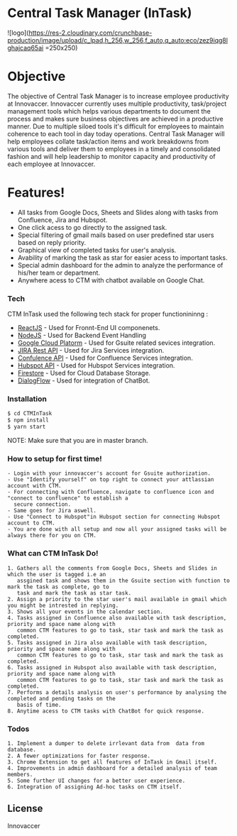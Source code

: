 # Central Task Manager (InTask)
![logo](https://res-2.cloudinary.com/crunchbase-production/image/upload/c_lpad,h_256,w_256,f_auto,q_auto:eco/zez9iqg8lghajcaq65ai =250x250)

# Objective
The objective of Central Task Manager is to increase employee productivity at Innovaccer. Innovaccer currently uses multiple productivity, task/project management tools which helps various departments to document the process and makes sure business objectives are achieved in a productive manner. Due to multiple siloed tools it's difficult for employees to maintain coherence to each tool in day today operations. Central Task Manager will help employees collate task/action items and work breakdowns from various tools and deliver them to employees in a timely and consolidated fashion and will help leadership to monitor capacity and productivity of each employee at Innovaccer.

# Features!

  - All tasks from Google Docs, Sheets and Slides along with tasks from Confluence, Jira and Hubspot.
  - One click acess to go directly to the assigned task.
  - Special filtering of gmail mails based on user predefined star users based on reply priority.
  - Graphical view of completed tasks for user's analysis.
  - Avability of marking the task as star for easier acess to important tasks.
  - Special admin dashboard for the admin to analyze the performance of his/her team or department.
  - Anywhere acess to CTM with chatbot available on Google Chat.

### Tech

CTM InTask used the following tech stack for proper functionininng :
* [ReactJS](https://reactjs.org/) - Used for Fronnt-End UI componenets.
* [NodeJS](https://nodejs.org/) - Used for Backend Event Handling
* [Google Cloud Platorm](https://cloud.google.com/) - Used for Gsuite related sevices integration.
* [JIRA Rest API](https://developer.atlassian.com/server/jira/platform/rest-apis/) - Used for Jira Services integration.
* [Confulence API](https://docs.atlassian.com/atlassian-confluence/REST/6.6.0/) - Used for Confluence Services integration.
* [Hubspot API](https://legacydocs.hubspot.com/docs/overview) - Used for Hubspot Services integration.
* [Firestore](https://firebase.google.com/docs/firestore) - Used for Cloud Database Storage.
* [DialogFlow](https://cloud.google.com/dialogflow/docs) - Used for integration of ChatBot.

### Installation

```sh
$ cd CTMInTask
$ npm install
$ yarn start
```
NOTE: Make sure that you are in master branch.

### How to setup for first time!
    - Login with your innovaccer's account for Gsuite authorization.
    - Use "Identify yourself" on top right to connect your attlassian account with CTM.
    - For connecting with Confluence, navigate to confluence icon and "connect to confluence" to establish a 
      secure connection.
    - Same goes for Jira aswell.
    - Use "Connect to Hubspot"in Hubspot section for connecting Hubspot account to CTM.
    - You are done with all setup and now all your assigned tasks will be always there for you on CTM.

### What can CTM InTask Do!
    1. Gathers all the comments from Google Docs, Sheets and Slides in which the user is tagged i.e an 
       assgined task and shows them in the Gsuite section with function to mark the task as complete, go to 
       task and mark the task as star task.
    2. Assign a priority to the star user's mail available in gmail which you might be intrested in replying.
    3. Shows all your events in the calendar section.
    4. Tasks assigned in Confluence also available with task description, priority and space name along with 
       common CTM features to go to task, star task and mark the task as completed.
    5. Tasks assigned in Jira also available with task description, priority and space name along with 
       common CTM features to go to task, star task and mark the task as completed.
    6. Tasks assigned in Hubspot also available with task description, priority and space name along with 
       common CTM features to go to task, star task and mark the task as completed.
    7. Performs a details analysis on user's performance by analysing the completed and pending tasks on the 
       basis of time.
    8. Anytime acess to CTM tasks with ChatBot for quick response.
    

### Todos
    1. Implement a dumper to delete irrlevant data from  data from database.
    2. A fewer optimizations for faster response.
    3. Chrome Extension to get all features of InTask in Gmail itself.
    4. Improvements in admin dashboard for a detailed analysis of team members.
    5. Some further UI changes for a better user experience.
    6. Integration of assigning Ad-hoc tasks on CTM itself.

License
----

Innovaccer

